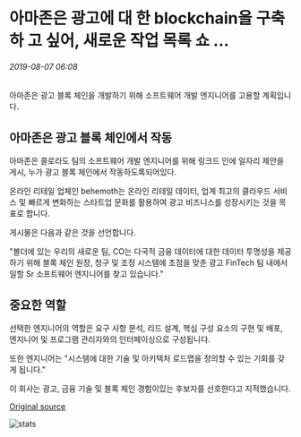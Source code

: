 # 아마존은 광고에 대 한 blockchain을 구축 하 고 싶어, 새로운 작업 목록 쇼 ...

###### 2019-08-07 06:08

아마존은 광고 블록 체인을 개발하기 위해 소프트웨어 개발 엔지니어를 고용할 계획입니다.

## 아마존은 광고 블록 체인에서 작동

아마존은 콜로라도 팀의 소프트웨어 개발 엔지니어를 위해 링크드 인에 일자리 제안을 게시, 누가 광고 블록 체인에서 작동하도록되어있다.

온라인 리테일 업체인 behemoth는 온라인 리테일 데이터, 업계 최고의 클라우드 서비스 및 빠르게 변화하는 스타트업 문화를 활용하여 광고 비즈니스를 성장시키는 것을 목표로 합니다.

게시물은 다음과 같은 것을 선언합니다.

"볼더에 있는 우리의 새로운 팀, CO는 다국적 금융 데이터에 대한 데이터 투명성을 제공하기 위해 블록 체인 원장, 청구 및 조정 시스템에 초점을 맞춘 광고 FinTech 팀 내에서 일할 Sr 소프트웨어 엔지니어를 찾고 있습니다."

## 중요한 역할

선택한 엔지니어의 역할은 요구 사항 분석, 리드 설계, 핵심 구성 요소의 구현 및 배포, 엔지니어 및 프로그램 관리자와의 인터페이싱으로 구성됩니다.

또한 엔지니어는 "시스템에 대한 기술 및 아키텍처 로드맵을 정의할 수 있는 기회를 갖게 됩니다."

이 회사는 광고, 금융 기술 및 블록 체인 경험이있는 후보자를 선호한다고 지적했습니다.

[Original source](https://cointelegraph.com/news/amazon-wants-to-build-a-blockchain-for-ads-new-job-listing-shows)

![stats](https://c.statcounter.com/11760860/0/a89fa40b/1/ "stats")